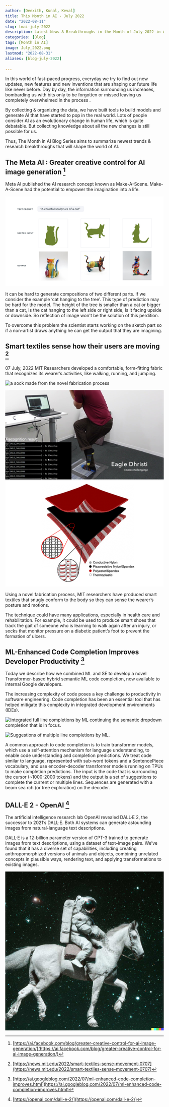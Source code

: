 ```yaml
---
author: [Deexith, Kunal, Keval]
title: This Month in AI - July 2022
date: "2022-08-11"
slug: tmai-july-2022
description: Latest News & Breakthroughs in the Month of July 2022 in AI
categories: [Blog]
tags: [Month in AI]
image: July_2022.png
lastmod: "2022-08-31"
aliases: [blog-july-2022]

---
```


In this world of fast-paced progress, everyday we try to find out new updates, new features and new inventions that are shaping our future life like never before. Day by day, the information surrounding us increases, bombarding us with bits only to be forgotten or missed leaving us completely overwhelmed in the process .

By collecting & organizing the data, we have built tools to build models and generate AI that have started to pop in the real world. Lots of people consider AI as an evolutionary change in human life, which is quite debatable. But collecting knowledge about all the new changes is still possible for us.

Thus, The Month in AI Blog Series aims to summarize newest trends & research breakthroughs that will shape the world of AI.

## The Meta AI : Greater creative control for AI image generation [^1]

Meta AI published the AI research concept known as Make-A-Scene. Make-A-Scene had the potential to empower the imagination into a life.

![Colorful Cat Sculpture Genereated by Make-A-Scene](meta_generative_ai.jpg "Colorful Cat Sculpture Genereated by Make-A-Scene")

It can be hard to generate compositions of two different parts. If we consider the example ‘cat hanging to the tree’. This type of prediction may be hard for the model. The height of the tree is smaller than a cat or bigger than a cat, Is the cat hanging to the left side or right side, Is it facing upside or downside. So reflection of image won't be the solution of this perdition.

To overcome this problem the scientist starts working on the sketch part so if a non-artist draws anything he can get the output that they are imagining.

## Smart textiles sense how their users are moving [^2]

07 July, 2022 MIT Researchers developed a comfortable, form-fitting fabric that recognizes its wearer’s activities, like walking, running, and jumping.

![ a sock made from the novel fabrication process ](https://news.mit.edu/sites/default/files/styles/news_article__image_gallery/public/images/202207/MIT_3D-Knits-01-PRESS_0.jpg "A sock made from the novel fabrication process")

![Workout Detection](MIT_Train_detect.jpg)  ![Composition of Materials](MIT_3D-Knits-03-PRESS.jpg) 


Using a novel fabrication process, MIT researchers have produced smart textiles that snugly conform to the body so they can sense the wearer’s posture and motions.

The technique could have many applications, especially in health care and rehabilitation. For example, it could be used to produce smart shoes that track the gait of someone who is learning to walk again after an injury, or socks that monitor pressure on a diabetic patient’s foot to prevent the formation of ulcers.

## ML-Enhanced Code Completion Improves Developer Productivity [^3]

Today we describe how we combined ML and SE to develop a novel Transformer-based hybrid semantic ML code completion, now available to internal Google developers.

The increasing complexity of code poses a key challenge to productivity in software engineering. Code completion has been an essential tool that has helped mitigate this complexity in integrated development environments (IDEs).

![Integrated full line completions by ML continuing the semantic dropdown completion that is in focus.](https://blogger.googleusercontent.com/img/b/R29vZ2xl/AVvXsEj4vLV_OWhGUw9u2badD0ZlCFdl1mwBlYzQCQ_XRTtCyu2DKy-yGZhKgnRvruSrAdqQOpThDNi0lbpHjSn5b18aqJ-pJnvCZTEOgrpyVO75CWGTugrrN4e_RY65v_bUdLkOvmDBI9v2j3qA7pWaUAeorGXUzAYHShoNff52lK1lSd2u1seEOSn9JW7hvg/s1043/image5.gif "Integrated full line completions by ML continuing the semantic dropdown completion that is in focus.")


![Suggestions of multiple line completions by ML.](https://blogger.googleusercontent.com/img/b/R29vZ2xl/AVvXsEhF3-J_lvEG2eJ1Tgypq_kisxte9X2VbDAVnlS5J2b7JIV4Iv_6WJIPcBp78bPP6ZeXZuv3libP_IzsYJbUQwirfjGRWiKSAH3-6GnaKZEqSeH6_neQyGHdeI9PhItukRTeUMcVYQB9c2TOXbQd01roh-X2PZlCJM53CEgeWZeer0vA1krUnekFNHucuQ/s509/image1.png "Suggestions of multiple line completions by ML.")

A common approach to code completion is to train transformer models, which use a self-attention mechanism for language understanding, to enable code understanding and completion predictions. We treat code similar to language, represented with sub-word tokens and a SentencePiece vocabulary, and use encoder-decoder transformer models running on TPUs to make completion predictions. The input is the code that is surrounding the cursor (~1000-2000 tokens) and the output is a set of suggestions to complete the current or multiple lines. Sequences are generated with a beam sea rch (or tree exploration) on the decoder.

## DALL·E 2 - OpenAI [^4]

The artificial intelligence research lab OpenAI revealed DALL·E 2, the successor to 2021’s DALL·E. Both AI systems can generate astounding images from natural-language text descriptions.

DALL·E is a 12-billion parameter version of GPT-3 trained to generate images from text descriptions, using a dataset of text–image pairs. We’ve found that it has a diverse set of capabilities, including creating anthropomorphized versions of animals and objects, combining unrelated concepts in plausible ways, rendering text, and applying transformations to existing images.


![An astronaut riding a horse in a photorealistic style](OpenAI_asto.jpg "An astronaut riding a horse in a photorealistic style")

[^1]:  [https://ai.facebook.com/blog/greater-creative-control-for-ai-image-generation/](https://ai.facebook.com/blog/greater-creative-control-for-ai-image-generation/)
[^2]:  [https://news.mit.edu/2022/smart-textiles-sense-movement-0707](https://news.mit.edu/2022/smart-textiles-sense-movement-0707)
[^3]:  [https://ai.googleblog.com/2022/07/ml-enhanced-code-completion-improves.html](https://ai.googleblog.com/2022/07/ml-enhanced-code-completion-improves.html)
[^4]:  [https://openai.com/dall-e-2/](https://openai.com/dall-e-2/)
